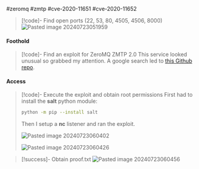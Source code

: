 #zeromq #zmtp #cve-2020-11651 #cve-2020-11652

>[!code]- Find open ports (22, 53, 80, 4505, 4506, 8000)
>![Pasted image 20240723051959](/Images/Pasted%20image%2020240723051959.png)
#### Foothold

>[!code]- Find an exploit for ZeroMQ ZMTP 2.0
>This service looked unusual so grabbed my attention. A google search led to [this Github repo](https://github.com/jasperla/CVE-2020-11651-poc/tree/master).
#### Access

>[!code]- Execute the exploit and obtain root permissions
>First had to install the **salt** python module:
>```bash
>python -m pip --install salt
>```
>
>Then I setup a **nc** listener and ran the exploit.
>
>![Pasted image 20240723060402](/Images/Pasted%20image%2020240723060402.png)
>
>![Pasted image 20240723060426](/Images/Pasted%20image%2020240723060426.png)

>[!success]- Obtain proof.txt
>![Pasted image 20240723060456](/Images/Pasted%20image%2020240723060456.png)


